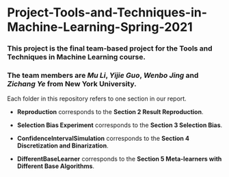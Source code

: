 # Project-Tools-and-Techniques-in-Machine-Learning-Spring-2021

### This project is the final team-based project for the Tools and Techniques in Machine Learning course. 
### The team members are *Mu Li*, *Yijie Guo*, *Wenbo Jing* and *Zichang Ye* from New York University.

Each folder in this repository refers to one section in our report.

* **Reproduction** corresponds to the **Section 2 Result Reproduction**.

* **Selection Bias Experiment** corresponds to the **Section 3 Selection Bias**.

* **ConfidenceIntervalSimulation** corresponds to the **Section 4 Discretization and Binarization**.

* **DifferentBaseLearner** corresponds to the **Section 5 Meta-learners with Different Base Algorithms**.
